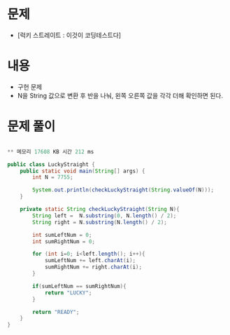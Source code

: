 # 문제

- [럭키 스트레이트 : 이것이 코딩테스트다]

# 내용

- 구헌 문제
- N을 String 값으로 변환 후 반을 나눠, 왼쪽 오른쪽 값을 각각 더해 확인하면 된다.

# 문제 풀이

```java

** 메모리 17608 KB 시간 212 ms

public class LuckyStraight {
	public static void main(String[] args) {
		int N = 7755;

		System.out.println(checkLuckyStraight(String.valueOf(N)));
	}

	private static String checkLuckyStraight(String N){
		String left =  N.substring(0, N.length() / 2);
		String right = N.substring(N.length() / 2);

		int sumLeftNum = 0;
		int sumRightNum = 0;

		for (int i=0; i<left.length(); i++){
			sumLeftNum += left.charAt(i);
			sumRightNum += right.charAt(i);
		}

		if(sumLeftNum == sumRightNum){
			return "LUCKY";
		}

		return "READY";
	}
}
```
